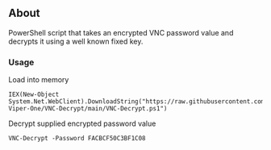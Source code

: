 ## About

PowerShell script that takes an encrypted VNC password value and decrypts it using a well known fixed key.

### Usage
Load into memory
```
IEX(New-Object System.Net.WebClient).DownloadString("https://raw.githubusercontent.com/The-Viper-One/VNC-Decrypt/main/VNC-Decrypt.ps1")
```
Decrypt supplied encrypted password value
```
VNC-Decrypt -Password FACBCF50C3BF1C08
```
